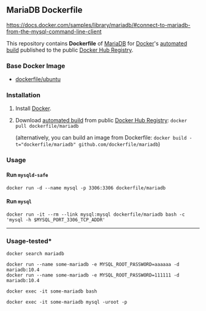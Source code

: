 ## MariaDB Dockerfile

https://docs.docker.com/samples/library/mariadb/#connect-to-mariadb-from-the-mysql-command-line-client


This repository contains **Dockerfile** of [MariaDB](https://mariadb.org/) for [Docker](https://www.docker.com/)'s [automated build](https://registry.hub.docker.com/u/dockerfile/mariadb/) published to the public [Docker Hub Registry](https://registry.hub.docker.com/).


### Base Docker Image

* [dockerfile/ubuntu](http://dockerfile.github.io/#/ubuntu)


### Installation

1. Install [Docker](https://www.docker.com/).

2. Download [automated build](https://registry.hub.docker.com/u/dockerfile/mariadb/) from public [Docker Hub Registry](https://registry.hub.docker.com/): `docker pull dockerfile/mariadb`

   (alternatively, you can build an image from Dockerfile: `docker build -t="dockerfile/mariadb" github.com/dockerfile/mariadb`)


### Usage

#### Run `mysqld-safe`

    docker run -d --name mysql -p 3306:3306 dockerfile/mariadb

#### Run `mysql`

    docker run -it --rm --link mysql:mysql dockerfile/mariadb bash -c 'mysql -h $MYSQL_PORT_3306_TCP_ADDR'
    
    
 ----------------------------------------
 
### Usage-tested*

```
docker search mariadb
```
```
docker run --name some-mariadb -e MYSQL_ROOT_PASSWORD=aaaaaa -d mariadb:10.4
docker run --name some-mariadb -e MYSQL_ROOT_PASSWORD=111111 -d mariadb:10.4

   ```
   ```
   docker exec -it some-mariadb bash
   ```
   ```
   docker exec -it some-mariadb mysql -uroot -p
```
